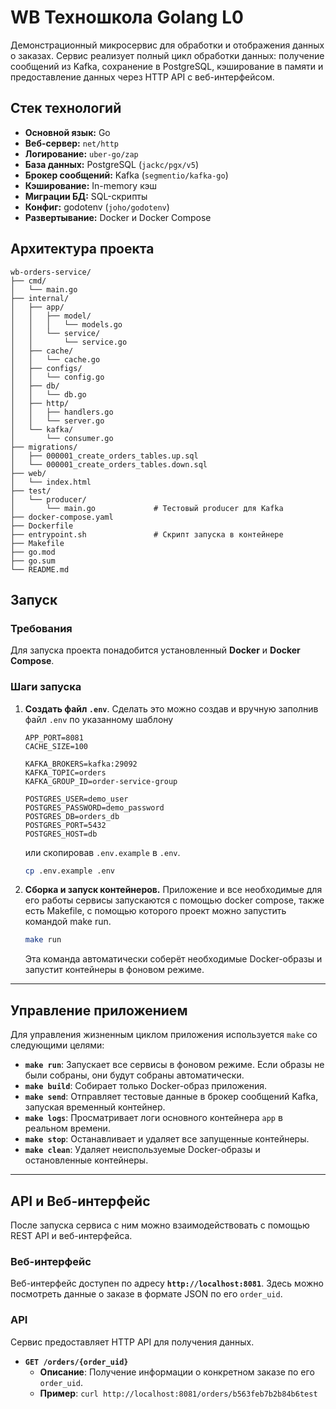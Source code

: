 # WB Техношкола Golang L0

Демонстрационный микросервис для обработки и отображения данных о заказах. Сервис реализует полный цикл обработки данных: получение сообщений из Kafka, сохранение в PostgreSQL, кэширование в памяти и предоставление данных через HTTP API с веб-интерфейсом.

## Стек технологий
* **Основной язык:** Go
* **Веб-сервер:** `net/http`
* **Логирование:** `uber-go/zap`
* **База данных:** PostgreSQL (`jackc/pgx/v5`)
* **Брокер сообщений:** Kafka (`segmentio/kafka-go`)
* **Кэширование:** In-memory кэш
* **Миграции БД:** SQL-скрипты
* **Конфиг:** godotenv (`joho/godotenv`)
* **Развертывание:** Docker и Docker Compose

## Архитектура проекта
```
wb-orders-service/
├── cmd/
│   └── main.go                 
├── internal/
│   ├── app/
│   │   ├── model/
│   │   │   └── models.go       
│   │   └── service/
│   │       └── service.go      
│   ├── cache/
│   │   └── cache.go            
│   ├── configs/
│   │   └── config.go           
│   ├── db/
│   │   └── db.go               
│   ├── http/
│   │   ├── handlers.go         
│   │   └── server.go           
│   └── kafka/
│       └── consumer.go         
├── migrations/
│   ├── 000001_create_orders_tables.up.sql    
│   └── 000001_create_orders_tables.down.sql  
├── web/
│   └── index.html              
├── test/
│   └── producer/
│       └── main.go             # Тестовый producer для Kafka
├── docker-compose.yaml         
├── Dockerfile                  
├── entrypoint.sh               # Скрипт запуска в контейнере
├── Makefile                    
├── go.mod                      
├── go.sum                      
└── README.md                   
```

## Запуск

### Требования

Для запуска проекта понадобится установленный **Docker** и **Docker Compose**.

### Шаги запуска

1.  **Создать файл `.env`**.
    Сделать это можно создав и вручную заполнив файл `.env` по указанному шаблону
    ```
    APP_PORT=8081
    CACHE_SIZE=100

    KAFKA_BROKERS=kafka:29092
    KAFKA_TOPIC=orders
    KAFKA_GROUP_ID=order-service-group

    POSTGRES_USER=demo_user
    POSTGRES_PASSWORD=demo_password
    POSTGRES_DB=orders_db
    POSTGRES_PORT=5432
    POSTGRES_HOST=db
    ```

    или скопировав `.env.example` в `.env`.

    ```bash
    cp .env.example .env
    ```

2.  **Сборка и запуск контейнеров.**
    Приложение и все необходимые для его работы сервисы запускаются с помощью docker compose, также есть Makefile, с помощью которого проект можно запустить командой make run.

    ```bash
    make run
    ```

    Эта команда автоматически соберёт необходимые Docker-образы и запустит контейнеры в фоновом режиме.

---
## Управление приложением

Для управления жизненным циклом приложения используется `make` со следующими целями:
* **`make run`**: Запускает все сервисы в фоновом режиме. Если образы не были собраны, они будут собраны автоматически.
* **`make build`**: Собирает только Docker-образ приложения.
* **`make send`**: Отправляет тестовые данные в брокер сообщений Kafka, запуская временный контейнер.
* **`make logs`**: Просматривает логи основного контейнера `app` в реальном времени.
* **`make stop`**: Останавливает и удаляет все запущенные контейнеры.
* **`make clean`**: Удаляет неиспользуемые Docker-образы и остановленные контейнеры.

---
## API и Веб-интерфейс

После запуска сервиса с ним можно взаимодействовать с помощью REST API и веб-интерфейса.

### Веб-интерфейс
Веб-интерфейс доступен по адресу **`http://localhost:8081`**.
Здесь можно посмотреть данные о заказе в формате JSON по его `order_uid`.

### API
Сервис предоставляет HTTP API для получения данных.
* **`GET /orders/{order_uid}`**
  * **Описание**: Получение информации о конкретном заказе по его `order_uid`.
  * **Пример**: `curl http://localhost:8081/orders/b563feb7b2b84b6test`
